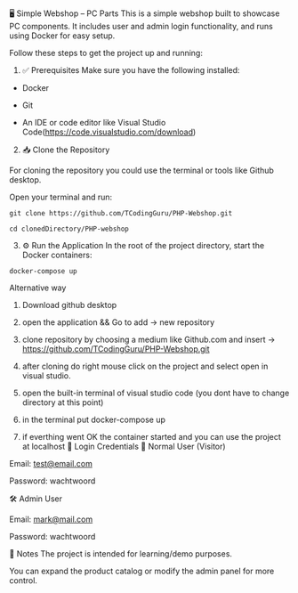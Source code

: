 🖥️ Simple Webshop – PC Parts
This is a simple webshop built to showcase PC components. It includes user and admin login functionality, and runs using Docker for easy setup.

Follow these steps to get the project up and running:

1. ✅ Prerequisites
Make sure you have the following installed:

- Docker

- Git

- An IDE or code editor like Visual Studio Code(https://code.visualstudio.com/download)

2. 📥 Clone the Repository
   
For cloning the repository you could use the terminal or tools like Github desktop.

Open your terminal and run:

``` git clone https://github.com/TCodingGuru/PHP-Webshop.git ```

``` cd clonedDirectory/PHP-webshop ``` 

3. ⚙️ Run the Application
In the root of the project directory, start the Docker containers:

``` docker-compose up ```

Alternative way

1. Download github desktop

2. open the application && Go to add -> new repository

3. clone repository by choosing a medium like Github.com and insert -> https://github.com/TCodingGuru/PHP-Webshop.git

4. after cloning do right mouse click on the project and select open in visual studio.

5. open the built-in terminal of visual studio code (you dont have to change directory at this point)

6. in the terminal put docker-compose up

7. if everthing went OK the container started and you can use the project at localhost
🔐 Login Credentials
👤 Normal User (Visitor)

Email: test@email.com

Password: wachtwoord

🛠️ Admin User

Email: mark@mail.com

Password: wachtwoord

📝 Notes
The project is intended for learning/demo purposes.

You can expand the product catalog or modify the admin panel for more control.


